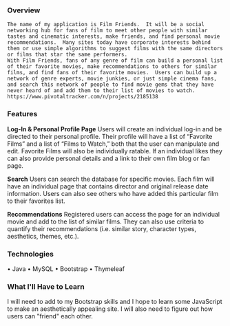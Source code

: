 ### Overview

	The name of my application is Film Friends.  It will be a social networking hub for fans of film to meet other people with similar tastes and cinematic interests, make friends, and find personal movie recommendations.  Many sites today have corporate interests behind them or use simple algorithms to suggest films with the same directors or films that star the same performers.
	With Film Friends, fans of any genre of film can build a personal list of their favorite movies, make recommendations to others for similar films, and find fans of their favorite movies.  Users can build up a network of genre experts, movie junkies, or just simple cinema fans, and search this network of people to find movie gems that they have never heard of and add them to their list of movies to watch.
    https://www.pivotaltracker.com/n/projects/2185138

### Features

**Log-In & Personal Profile Page**
	Users will create an individual log-in and be directed to their personal profile.  Their profile will have a list of “Favorite Films” and a list of “Films to Watch,” both that the user can manipulate and edit.  Favorite Films will also be individually ratable. If an individual likes they can also provide personal details and a link to their own film blog or fan page.

**Search**
	Users can search the database for specific movies. Each film will have an individual page that contains director and original release date information. Users can also see others who have added this particular film to their favorites list.

**Recommendations**
Registered users can access the page for an individual movie and add to the list of similar films.  They can also use criteria to quantify their recommendations (i.e. similar story, character types, aesthetics, themes, etc.).

### Technologies

•	Java
•	MySQL
•	Bootstrap
•	Thymeleaf


### What I'll Have to Learn

I will need to add to my Bootstrap skills and I hope to learn some JavaScript to make an aesthetically appealing site.
I will also need to figure out how users can "friend" each other.